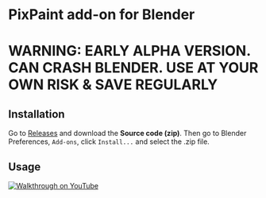 # PixPaint add-on for Blender

# WARNING: EARLY ALPHA VERSION. CAN CRASH BLENDER. USE AT YOUR OWN RISK & SAVE REGULARLY


## Installation

Go to [Releases](https://github.com/noio/pixpaint/releases/latest) and download the **Source code (zip)**. Then go to Blender Preferences, `Add-ons`, click `Install...` and select the .zip file.

## Usage


[![Walkthrough on YouTube](https://user-images.githubusercontent.com/271730/224333278-0fdfa82c-cd5d-4601-a2b8-563e29f4f493.png)](https://youtu.be/TQ1_ig4NVmk)
